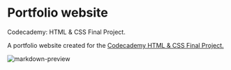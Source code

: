 # Portfolio website
Codecademy: HTML &amp; CSS Final Project.

A portfolio website created for the [Codecademy HTML &amp; CSS Final Project.](https://www.codecademy.com/learn/web)


![markdown-preview](https://cloud.githubusercontent.com/assets/378023/10013086/24cad23e-6149-11e5-90e6-663009210218.png)
